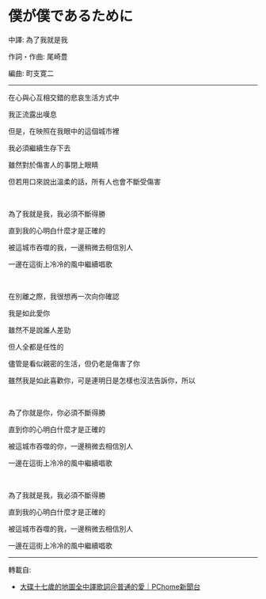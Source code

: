 # 僕が僕であるために

中譯: 為了我就是我

作詞・作曲: 尾崎豊

編曲: 町支寛二

---

在心與心互相交錯的悲哀生活方式中

我正流露出嘆息

但是，在映照在我眼中的這個城市裡

我必須繼續生存下去

雖然對於傷害人的事閉上眼睛

但若用口來說出溫柔的話，所有人也會不斷受傷害

<br>

為了我就是我，我必須不斷得勝

直到我的心明白什麼才是正確的

被這城市吞噬的我，一邊稍微去相信別人

一邊在這街上冷冷的風中繼續唱歌

<br>

在別離之際，我很想再一次向你確認

我是如此愛你

雖然不是說誰人差勁

但人全都是任性的

儘管是看似親密的生活，但仍老是傷害了你

雖然我是如此喜歡你，可是連明日是怎樣也沒法告訴你，所以

<br>

為了你就是你，你必須不斷得勝

直到你的心明白什麼才是正確的

被這城市吞噬的你，一邊稍微去相信別人

一邊在這街上冷冷的風中繼續唱歌

<br>

為了我就是我，我必須不斷得勝

直到我的心明白什麼才是正確的

被這城市吞噬的我，一邊稍微去相信別人

一邊在這街上冷冷的風中繼續唱歌

---
轉載自:

- [大碟十七歲的地圖全中譯歌詞＠普通的愛｜PChome新聞台](https://mypaper.pchome.com.tw/forgetnot/post/1239865060)